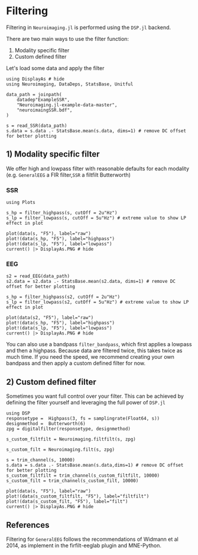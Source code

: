 # Filtering

Filtering in `Neuroimaging.jl` is performed using the `DSP.jl` backend.

There are two main ways to use the filter function:
1) Modality specific filter
2) Custom defined filter

Let's load some data and apply the filter

```@example filter
using DisplayAs # hide
using Neuroimaging, DataDeps, StatsBase, Unitful

data_path = joinpath(
    datadep"ExampleSSR",
    "Neuroimaging.jl-example-data-master",
    "neuroimaingSSR.bdf",
)

s = read_SSR(data_path)
s.data = s.data .- StatsBase.mean(s.data, dims=1) # remove DC offset for better plotting
```


## 1) Modality specific filter
We offer high and lowpass filter with reasonable defaults for each modality (e.g. `GeneralEEG` a FIR filter,`SSR` a filtfilt Butterworth)

### SSR

```@example filter
using Plots

s_hp = filter_highpass(s, cutOff = 2u"Hz")
s_lp = filter_lowpass(s, cutOff = 5u"Hz") # extreme value to show LP effect in plot

plot(data(s, "F5"), label="raw")
plot!(data(s_hp, "F5"), label="highpass")
plot!(data(s_lp, "F5"), label="lowpass")
current() |> DisplayAs.PNG # hide
```


### EEG

```@example filter
s2 = read_EEG(data_path)
s2.data = s2.data .- StatsBase.mean(s2.data, dims=1) # remove DC offset for better plotting

s_hp = filter_highpass(s2, cutOff = 2u"Hz")
s_lp = filter_lowpass(s2, cutOff = 5u"Hz") # extreme value to show LP effect in plot

plot(data(s2, "F5"), label="raw")
plot!(data(s_hp, "F5"), label="highpass")
plot!(data(s_lp, "F5"), label="lowpass")
current() |> DisplayAs.PNG # hide
```

You can also use a bandpass `filter_bandpass`, which first applies a lowpass and then a highpass. Because data are filtered twice, this takes twice as much time. If you need the speed, we recommend creating your own bandpass and then apply a custom defined filter for now.

## 2) Custom defined filter

Sometimes you want full control over your filter. This can be achieved by defining the filter yourself and leveraging the full power of `DSP.jl`

```@example filter
using DSP
responsetype =  Highpass(3, fs = samplingrate(Float64, s))
designmethod =  Butterworth(6)
zpg = digitalfilter(responsetype, designmethod)

s_custom_filtfilt = Neuroimaging.filtfilt(s, zpg) 

s_custom_filt = Neuroimaging.filt(s, zpg) 

s = trim_channel(s, 10000)
s.data = s.data .- StatsBase.mean(s.data,dims=1) # remove DC offset for better plotting
s_custom_filtfilt = trim_channel(s_custom_filtfilt, 10000)
s_custom_filt = trim_channel(s_custom_filt, 10000)

plot(data(s, "F5"), label="raw")
plot!(data(s_custom_filtfilt, "F5"), label="filtfilt")
plot!(data(s_custom_filt, "F5"), label="filt")
current() |> DisplayAs.PNG # hide
```


## References
Filtering for `GeneralEEG` follows the recommendations of Widmann et al 2014, as implement in the firfilt-eeglab plugin and MNE-Python.
